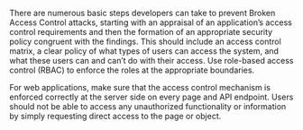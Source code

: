 There are numerous basic steps developers can take to prevent Broken Access Control attacks, starting with an appraisal of an application’s access control requirements and then the formation of an appropriate security policy congruent with the findings. This should include an access control matrix, a clear policy of what types of users can access the system, and what these users can and can’t do with their access. Use role-based access control (RBAC) to enforce the roles at the appropriate boundaries.

For web applications, make sure that the access control mechanism is enforced correctly at the server side on every page and API endpoint. Users should not be able to access any unauthorized functionality or information by simply requesting direct access to the page or object.